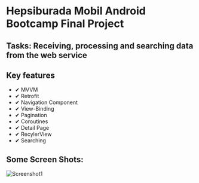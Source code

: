 # Hepsiburada Mobil Android Bootcamp Final Project

## Tasks: Receiving, processing and searching data from the web service

## Key features
 
 * ✔ MVVM
 * ✔ Retrofit
 * ✔ Navigation Component
 * ✔ View-Binding
 * ✔ Pagination
 * ✔ Coroutines
 * ✔ Detail Page
 * ✔ RecylerView
 * ✔ Searching
 
## Some Screen Shots:
![Screenshot1](https://user-images.githubusercontent.com/61592374/139590872-a11c39a6-90ff-44a3-aec9-7158aad3a92b.png)
